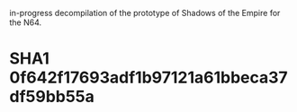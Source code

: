 in-progress decompilation of the prototype of Shadows of the Empire for the N64. 
# SHA1 0f642f17693adf1b97121a61bbeca37df59bb55a
